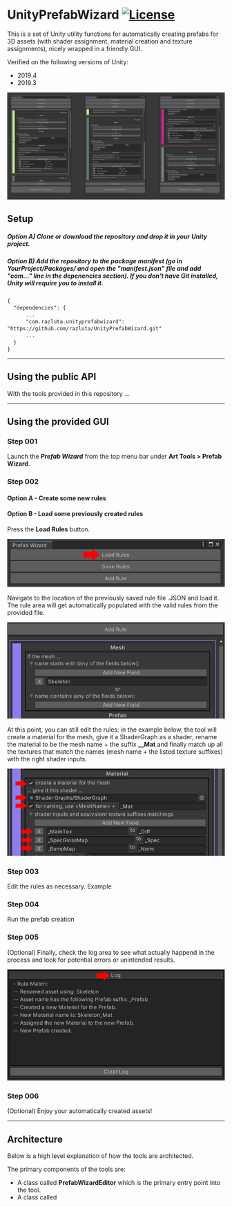 # UnityPrefabWizard [![License](https://img.shields.io/badge/License-MIT-lightgrey.svg?style=flat)](http://mit-license.org)
This is a set of Unity utility functions for automatically creating prefabs for 3D assets (with shader assignment, material creation and texture assignments), nicely wrapped in a friendly GUI.

Verified on the following versions of Unity:
- 2019.4
- 2019.3

![](/Screenshots/UnityPrefabWizard.png)


## Setup
##### Option A) Clone or download the repository and drop it in your Unity project.
##### Option B) Add the repository to the package manifest (go in YourProject/Packages/ and open the "manifest.json" file and add "com..." line in the depenencies section). If you don't have Git installed, Unity will require you to install it.
```
{
  "dependencies": {
      ...
      "com.razluta.unityprefabwizard": "https://github.com/razluta/UnityPrefabWizard.git"
      ...
  }
}
```
*  *  *  *  *
## Using the public API
With the tools provided in this repository ...

*  *  *  *  *

## Using the provided GUI
### Step 001
Launch the _**Prefab Wizard**_ from the top menu bar under **Art Tools > Prefab Wizard**.

### Step 002
#### Option A - Create some new rules
#### Option B - Load some previously created rules
Press the **Load Rules** button.

![](/Screenshots/UnityPrefabWizard_LoadRules.png)

Navigate to the location of the previously saved rule file .JSON and load it. \
The rule area will get automatically populated with the valid rules from the provided file.

![](/Screenshots/UnityPrefabWizard_LoadedRules.png)

At this point, you can still edit the rules: in the example below, the tool will create a material for the mesh, give it a ShaderGraph as a shader, rename the material to be the mesh name + the suffix **__Mat** and finally match up all the textures that match the names (mesh name + the listed texture suffixes) with the right shader inputs.

![](/Screenshots/UnityPrefabWizard_EditRules.png) 

### Step 003
Edit the rules as necessary.
Example

### Step 004 
Run the prefab creation

### Step 005 
(Optional) Finally, check the log area to see what actually happend in the process and look for potential errors or unintended results.

![](/Screenshots/UnityPrefabWizard_Log.png) 

### Step 006 
(Optional) Enjoy your automatically created assets!

*  *  *  *  *
## Architecture
Below is a high level explanation of how the tools are architected.

The primary components of the tools are:
- A class called **PrefabWizardEditor** which is the primary entry point into the tool.
- A class called 

